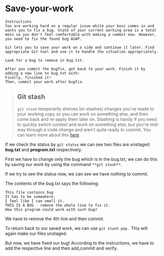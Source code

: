 # **Save-your-work**

```
Instructions
You are working hard on a regular issue while your boss comes in and wants you to fix a bug. State of your current working area is a total mess so you don't feel comfortable with making a commit now. However, you need to fix the found bug ASAP.

Git lets you to save your work on a side and continue it later. Find appropriate Git tool and use it to handle the situation appropriately.

Look for a bug to remove in bug.txt.

After you commit the bugfix, get back to your work. Finish it by adding a new line to bug.txt with:
Finally, finished it!
Then, commit your work after bugfix.
```
>## Git stash
>`git stash` temporarily shelves (or stashes) changes you've made to your working copy so you can work on something else, and then come back and re-apply them later on. Stashing is handy if you need to quickly switch context and work on something else, but you're mid-way through a code change and aren't quite ready to commit.
>You can learn more about this [here](https://www.atlassian.com/git/tutorials/saving-changes/git-stash#stashing-your-work)

If we check the status by `git status` we can see two files are unstaged: **bug.txt** and **program.txt** respectively.

First we have to change only the bug which is in the bug.txt, we can do this by saving our work by using the command `**git stash**`.

If we try to see the status now, we can see we have nothing to commit.

The contents of the bug.txt says the following:
```
This file contains bug
It has to be somewhere.
I feel like I can smell it.
THIS IS A BUG - remove the whole line to fix it.
How this program could work with such bug?
```
We have to remove the 4th line and then commit.

To return back to our saved work, we can use `git stash pop` . This will again make our files unstaged.

But now, we have fixed our bug! According to the instructions, we have to add the respective line and then add,commit and verify.

